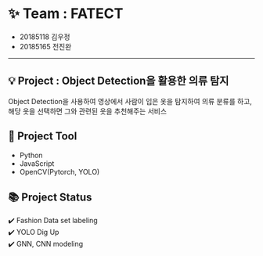 # :sparkles: Team : FATECT
* 20185118 김우정<br>
* 20185165 전진완
----
## :bulb: Project : Object Detection을 활용한 의류 탐지
Object Detection을 사용하여 영상에서 사람이 입은 옷을 탐지하여 의류 분류를 하고, 해당 옷을 선택하면 그와 관련된 옷을 추천해주는 서비스
## :hammer: Project Tool
* Python
* JavaScript
* OpenCV(Pytorch, YOLO)
## :books: Project Status
:heavy_check_mark: Fashion Data set labeling<br>
:heavy_check_mark: YOLO Dig Up<br>
:heavy_check_mark: GNN, CNN modeling<br>